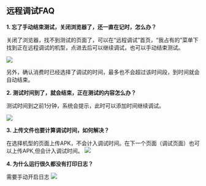 ## 远程调试FAQ

**1. 忘了手动结束测试，关闭浏览器了，还一直在记时，怎么办？**


关闭了浏览器，找不到测试的页面了，可以在“远程调试”首页，“我占有的”菜单下找到正在远程调试的机型，点进去后可以继续调试，也可以手动结束测试。

![](http://imgcache.tcecqpoc.fsphere.cn/image/mc.qcloudimg.com/static/img/f30ab3516ee628dcb6f4ada6bfaa6b97/wozhanyong.png)

另外，确认消费时已经选择了调试的时间，最多也不会超过该时间段，到时间就会自动结束。


**2. 测试时间到了，就会结束，正在测试的内容怎么办？**   

测试时间到之前1分钟，系统会提示，此时可以添加时间继续调试。

![](http://imgcache.tcecqpoc.fsphere.cn/image/mc.qcloudimg.com/static/img/5a4e5b48e733f2d761e614a1f956be0d/tjsj.png)

**3. 上传文件也要计算调试时间，如何解决？** 

在选择机型的页面上传APK，不会计入调试时间。在下一个页面（调试页面）也可以上传APK,但会计入调试时间。
![](http://imgcache.tcecqpoc.fsphere.cn/image/mc.qcloudimg.com/static/img/5f05d3b99e251ebfba41a1d140f5c6dc/wsc.png)


**4. 为什么运行很久都没有打印日志？** 

需要手动开启日志
![](http://imgcache.tcecqpoc.fsphere.cn/image/mc.qcloudimg.com/static/img/2d0b56526bebde68b40cbc2edd08169c/kqrz.png)
